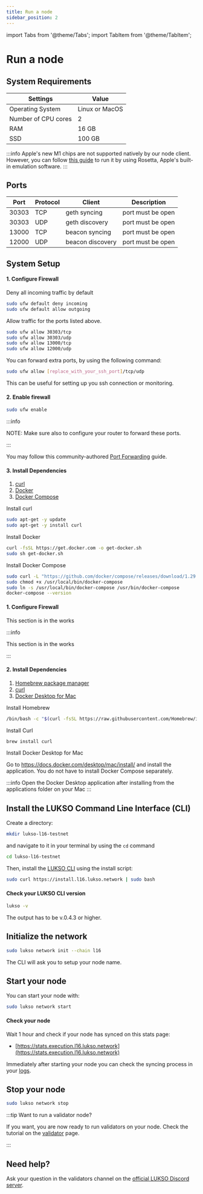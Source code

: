 ```yaml
---
title: Run a node
sidebar_position: 2
---
```


import Tabs from '@theme/Tabs';
import TabItem from '@theme/TabItem';

# Run a node

## System Requirements

| Settings            | Value          |
| ------------------- | -------------- |
| Operating System    | Linux or MacOS |
| Number of CPU cores | 2              |
| RAM                 | 16 GB          |
| SSD                 | 100 GB         |

:::info
Apple's new M1 chips are not supported natively by our node client. However, you can follow [this guide](https://medium.com/@luki3k5/running-lukso-node-on-m1-mac-acf92d433a38) to run it by using Rosetta, Apple's built-in emulation software.
:::

## Ports

| Port  | Protocol | Client           | Description       |
| ----- | -------- | ---------------- | ----------------- |
| 30303 | TCP      | geth syncing     | port must be open |
| 30303 | UDP      | geth discovery   | port must be open |
| 13000 | TCP      | beacon syncing   | port must be open |
| 12000 | UDP      | beacon discovery | port must be open |

## System Setup

<Tabs>
  <TabItem value="linux" label="Linux">



#### 1. Configure Firewall

Deny all incoming traffic by default

```sh
sudo ufw default deny incoming
sudo ufw default allow outgoing
```

Allow traffic for the ports listed above.

```sh
sudo ufw allow 30303/tcp
sudo ufw allow 30303/udp
sudo ufw allow 13000/tcp
sudo ufw allow 12000/udp
```

You can forward extra ports, by using the following command:

```sh
sudo ufw allow [replace_with_your_ssh_port]/tcp/udp
```

This can be useful for setting up you ssh connection or monitoring.

#### 2. Enable firewall

```sh
sudo ufw enable
```

:::info

NOTE: Make sure also to configure your router to forward these ports.

:::

You may follow this community-authored [Port Forwarding](https://github.com/KEEZ-RobG/node-guide/blob/main/PortForward.md) guide.

#### 3. Install Dependencies

1. [curl](https://curl.se/)
2. [Docker](https://docs.docker.com/get-docker/)
3. [Docker Compose](https://docs.docker.com/compose/)

Install curl

```sh
sudo apt-get -y update
sudo apt-get -y install curl
```

Install Docker

```sh
curl -fsSL https://get.docker.com -o get-docker.sh
sudo sh get-docker.sh
```

Install Docker Compose

```sh
sudo curl -L "https://github.com/docker/compose/releases/download/1.29.2/docker-compose-$(uname -s)-$(uname -m)" -o /usr/local/bin/docker-compose
sudo chmod +x /usr/local/bin/docker-compose
sudo ln -s /usr/local/bin/docker-compose /usr/bin/docker-compose
docker-compose --version
```
  </TabItem>
  <TabItem value="mac" label="macOS">

#### 1. Configure Firewall

This section is in the works

:::info

This section is in the works

:::

#### 2. Install Dependencies

1. [Homebrew package manager](https://brew.sh)
2. [curl](https://macappstore.org/curl/)
3. [Docker Desktop for Mac](https://docs.docker.com/desktop/mac/install/)

Install Homebrew

```sh
/bin/bash -c "$(curl -fsSL https://raw.githubusercontent.com/Homebrew/install/HEAD/install.sh)"
```

Install Curl

```sh
brew install curl
```

Install Docker Desktop for Mac

Go to https://docs.docker.com/desktop/mac/install/ and install the application.
You do not have to install Docker Compose separately.

:::info
Open the Docker Desktop application after installing from the applications folder on your Mac
:::
  </TabItem>
</Tabs>
    
    
## Install the LUKSO Command Line Interface (CLI)

Create a directory:

```sh
mkdir lukso-l16-testnet
```

and navigate to it in your terminal by using the `cd` command

```sh
cd lukso-l16-testnet
```

Then, install the [LUKSO CLI](https://github.com/lukso-network/lukso-cli) using the install script:

```sh
sudo curl https://install.l16.lukso.network | sudo bash
```

#### Check your LUKSO CLI version

```sh
lukso -v
```

The output has to be v.0.4.3 or higher.

## Initialize the network

```sh
sudo lukso network init --chain l16
```

The CLI will ask you to setup your node name.

## Start your node

You can start your node with:

```sh
sudo lukso network start
```

#### Check your node

Wait 1 hour and check if your node has synced on this stats page:

- [https://stats.execution.l16.lukso.network](https://stats.execution.l16.lukso.network)

Immediately after starting your node you can check the syncing process in your [logs](./logs-stats-monitoring.md).

## Stop your node

```sh
sudo lukso network stop
```

:::tip Want to run a validator node?

If you want, you are now ready to run validators on your node. Check the tutorial on the [validator](./become-validator.md) page.

:::

## Need help?

Ask your question in the validators channel on the [official LUKSO Discord server](https://discord.gg/u7cmyUyw8F).

